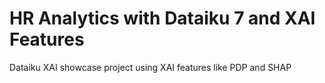 # HR Analytics with Dataiku 7 and XAI Features
Dataiku XAI showcase project using XAI features like PDP and SHAP

